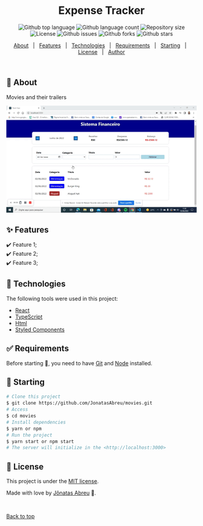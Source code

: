 <h1 align="center">Expense Tracker</h1>

<p align="center">
  <img alt="Github top language" src="https://img.shields.io/github/languages/top/JonatasAbreu/movies?color=56BEB8">

  <img alt="Github language count" src="https://img.shields.io/github/languages/count/JonatasAbreu/movies?color=56BEB8">

  <img alt="Repository size" src="https://img.shields.io/github/repo-size/JonatasAbreu/movies?color=56BEB8">


  <img alt="License" src="https://img.shields.io/github/license/JonatasAbreu/movies?color=56BEB8">

   <img alt="Github issues" src="https://img.shields.io/github/issues/JonatasAbreu/movies?color=56BEB8" /> 

   <img alt="Github forks" src="https://img.shields.io/github/forks/JonatasAbreu/movies?color=56BEB8" /> 

   <img alt="Github stars" src="https://img.shields.io/github/stars/JonatasAbreu/movies?color=56BEB8" /> 
</p>


<p align="center">
  <a href="#dart-about">About</a> &#xa0; | &#xa0; 
  <a href="#sparkles-features">Features</a> &#xa0; | &#xa0;
  <a href="#rocket-technologies">Technologies</a> &#xa0; | &#xa0;
  <a href="#white_check_mark-requirements">Requirements</a> &#xa0; | &#xa0;
  <a href="#checkered_flag-starting">Starting</a> &#xa0; | &#xa0;
  <a href="#memo-license">License</a> &#xa0; | &#xa0;
  <a href="https://github.com/JonatasAbreu" target="_blank">Author</a>
</p>

<br>

## :dart: About ##

 Movies and their trailers

 <img src="https://github.com/JonatasAbreu/Expense-Tracker/blob/master/src/assets/imgReadm.gif">

## :sparkles: Features ##

:heavy_check_mark: Feature 1;\
:heavy_check_mark: Feature 2;\
:heavy_check_mark: Feature 3;

## :rocket: Technologies ##

The following tools were used in this project:

- [React](https://pt-br.reactjs.org/)
- [TypeScript](https://www.typescriptlang.org/) 
- [Html](https://developer.mozilla.org/pt-BR/docs/Web/HTML/Element/html/)  
- [Styled Components](https://styled-components.com/)
  



## :white_check_mark: Requirements ##

Before starting :checkered_flag:, you need to have [Git](https://git-scm.com) and [Node](https://nodejs.org/en/) installed.

## :checkered_flag: Starting ##

```bash
# Clone this project
$ git clone https://github.com/JonatasAbreu/movies.git
# Access
$ cd movies
# Install dependencies
$ yarn or npm 
# Run the project
$ yarn start or npm start 
# The server will initialize in the <http://localhost:3000>
```


## :memo: License ##


This project is under the [MIT license](./LICENSE).

Made with love by [Jônatas Abreu](https://github.com/JonatasAbreu) 🚀.


&#xa0;

<a href="#top">Back to top</a>
